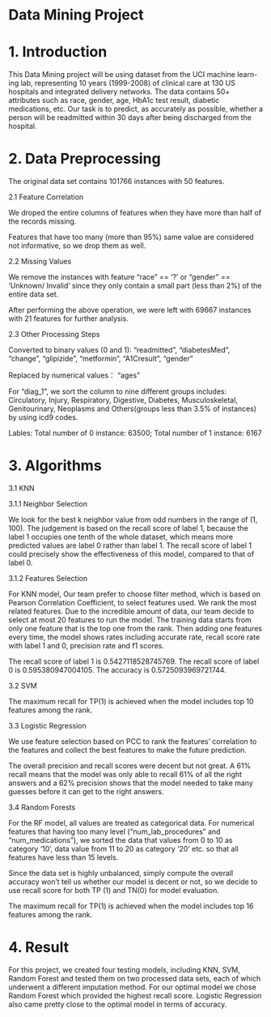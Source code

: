 # Data Mining Project

# 1. Introduction

This Data Mining project will be using dataset from the UCI machine learn- ing lab, representing 10 years (1999-2008) of clinical care at 130 US hospitals and integrated delivery networks. The data contains 50+ attributes such as race, gender, age, HbA1c test result, diabetic medications, etc. Our task is to predict, as accurately as possible, whether a person will be readmitted within 30 days after being discharged from the hospital.

# 2. Data Preprocessing 
The original data set contains 101766 instances with 50 features.

2.1 Feature Correlation 

We droped the entire columns of features when they have more than half of the records missing. 

Features that have too many (more than 95%) same value are considered  not informative, so we drop them as well. 

2.2 Missing Values 

We remove the instances with feature “race” == ‘?’ or “gender” == ‘Unknown/ Invalid’ since they only contain a small part (less than 2%) of the entire data set. 

After performing the above operation, we were left with 69667 instances with 21 features for further analysis. 

2.3 Other Processing Steps 

Converted to binary values (0 and 1): “readmitted”, “diabetesMed”, “change”, “glipizide”, “metformin”, “A1Cresult”, “gender” 

Replaced by numerical values： “ages” 

For “diag_1”, we sort the column to nine different groups includes: Circulatory,  Injury, Respiratory, Digestive, Diabetes, Musculoskeletal, Genitourinary, Neoplasms and Others(groups less than 3.5% of instances) by using icd9 codes. 

Lables: Total number of 0 instance: 63500; Total number of 1 instance: 6167 

# 3. Algorithms

3.1 KNN

3.1.1 Neighbor Selection

We look for the best k neighbor value from odd numbers in the range of (1, 100). The judgement is based on the recall score of label 1, because the label 1 occupies one tenth of the whole dataset, which means more predicted values are label 0 rather than label 1. The recall score of label 1 could precisely show the effectiveness of this model, compared to that of label 0.  

3.1.2 Features Selection

For KNN model, Our team prefer to choose filter method, which is based on Pearson Correlation Coefficient,  to select features used. We rank the most related features. Due to the incredible amount of data, our team decide to select at most 20 features to run the model. The training data starts from only one feature that is the top one from the rank. Then adding one features every time, the model shows rates including accurate rate, recall score rate with label 1 and 0, precision rate and f1 scores. 

The recall score of label 1 is 0.5427118528745769. The recall score of label 0 is 0.595380947004105. The accuracy is 0.5725093969721744. 

3.2 SVM

The maximum recall for TP(1) is achieved when the model includes top 10 features among the rank. 

3.3 Logistic Regression

We use feature selection based on PCC to rank the features’ correlation to the features and collect the best features to make the future prediction.

The overall precision and recall scores were decent but not great. A 61% recall means that the model was only able to recall 61% of all the right answers and a 62% precision shows that the model needed to take many guesses before it can get to the right answers.  

3.4 Random Forests

For the RF model, all values are treated as categorical data. For numerical features that having too many level (“num_lab_procedures” and “num_medications”), we sorted the data that values from 0 to 10 as category ‘10’, data value from 11 to 20 as category ‘20’ etc. so that all features have less than 15 levels.  

Since the data set is highly unbalanced,  simply compute the overall accuracy won’t tell us whether our model is decent or not, so we decide to use recall score for both TP (1) and TN(0) for model evaluation.

 The maximum recall for TP(1) is achieved when the model includes top 16 features among the rank. 

# 4. Result

For this project, we created four testing models, including KNN, SVM, Random Forest and tested them on two processed data sets, each of which underwent a different imputation method. For our optimal model we chose Random Forest which provided the highest recall score. Logistic Regression also came pretty close to the optimal model in terms of accuracy.  
 

